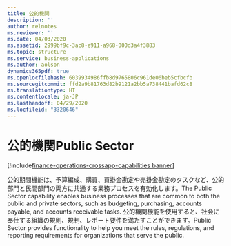 ```yaml
---
title: 公的機関
description: ''
author: relnotes
ms.reviewer: ''
ms.date: 04/03/2020
ms.assetid: 2999bf9c-3ac8-e911-a968-000d3a4f3883
ms.topic: structure
ms.service: business-applications
ms.author: aolson
dynamics365pdf: true
ms.openlocfilehash: 6039934986ffb8d9765806c961de06beb5cfbcfb
ms.sourcegitcommit: ffd2a9b81763d82b9121a2bb5a738441bafd62c8
ms.translationtype: HT
ms.contentlocale: ja-JP
ms.lasthandoff: 04/29/2020
ms.locfileid: "3320646"
---
```

# <a name="public-sector"></a><span data-ttu-id="71653-102">公的機関</span><span class="sxs-lookup"><span data-stu-id="71653-102">Public Sector</span></span>

[!include[finance-operations-crossapp-capabilities banner](../includes/finance-operations-crossapp-capabilities.md)]

<!--structure start-->
<span data-ttu-id="71653-103">公的期間機能は、予算編成、購買、買掛金勘定や売掛金勘定のタスクなど、公的部門と民間部門の両方に共通する業務プロセスを有効化します。</span><span class="sxs-lookup"><span data-stu-id="71653-103">The Public Sector capability enables business processes that are common to both the public and private sectors, such as budgeting, purchasing, accounts payable, and accounts receivable tasks.</span></span> <span data-ttu-id="71653-104">公的機関機能を使用すると、社会に奉仕する組織の規則、規制、レポート要件を満たすことができます。</span><span class="sxs-lookup"><span data-stu-id="71653-104">Public Sector provides functionality to help you meet the rules, regulations, and reporting requirements for organizations that serve the public.</span></span>
<!--structure end-->



